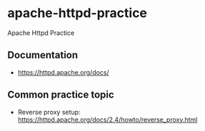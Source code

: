 # apache-httpd-practice
Apache Httpd Practice

## Documentation
- https://httpd.apache.org/docs/

## Common practice topic
- Reverse proxy setup: https://httpd.apache.org/docs/2.4/howto/reverse_proxy.html
